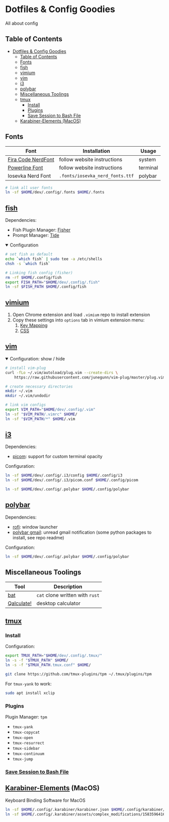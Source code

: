 # Dotfiles & Config Goodies
All about config

## Table of Contents

- [Dotfiles & Config Goodies](#dotfiles--config-goodies)
  - [Table of Contents](#table-of-contents)
  - [Fonts](#fonts)
  - [fish](#fish)
  - [vimium](#vimium)
  - [vim](#vim)
  - [i3](#i3)
  - [polybar](#polybar)
  - [Miscellaneous Toolings](#miscellaneous-toolings)
  - [tmux](#tmux)
    - [Install](#install)
    - [Plugins](#plugins)
    - [Save Session to Bash File](#save-session-to-bash-file)
  - [Karabiner-Elements (MacOS)](#karabiner-elements-macos)

## Fonts

| Font | Installation | Usage |
| --- | --- | --- |
| [Fira Code NerdFont][fonts.firacode.nerd] | follow website instructions | system |
| [Powerline Font][fonts.powerline] | follow website instructions | terminal |
| Iosevka Nerd Font | `.fonts/iosevka_nerd_fonts.ttf` | polybar |

```bash
# link all user fonts
ln -sf $HOME/dev/.config/.fonts $HOME/.fonts
```

## [fish]

Dependencies:

- Fish Plugin Manager: [Fisher][fisher]
- Prompt Manager: [Tide][tide]

<details open>
  <summary>Configuration</summary>

```bash
# set fish as default
echo `which fish` | sudo tee -a /etc/shells
chsh -s `which fish`

# Linking fish config (fisher)
rm -rf $HOME/.config/fish
export FISH_PATH="$HOME/dev/.config/.fish"
ln -sf $FISH_PATH $HOME/.config/fish
```

</details>

## [vimium]

1. Open Chrome extension and load `.vimium` repo to install extension
2. Copy these settings into `options` tab in vimium extension menu:
   1. [Key Mapping][vimium-keymapping]
   2. [CSS][vimium-style]

## [vim]

<details open>
  <summary>Configuration: show / hide</summary>

```bash
# install vim-plug
curl -fLo ~/.vim/autoload/plug.vim --create-dirs \
    https://raw.githubusercontent.com/junegunn/vim-plug/master/plug.vim

# create necessary directories
mkdir ~/.vim
mkdir ~/.vim/undodir

# link vim configs
export VIM_PATH="$HOME/dev/.config/.vim"
ln -sf "$VIM_PATH/.vimrc" $HOME/
ln -sf "$VIM_PATH/*" $HOME/.vim
```

</details>

## [i3]

Dependencies:

- [picom]: support for custom terminal opacity

Configuration:


```bash
ln -sf $HOME/dev/.config/.i3/config $HOME/.config/i3
ln -sf $HOME/dev/.config/.i3/picom.conf $HOME/.config/picom

ln -sf $HOME/dev/.config/.polybar $HOME/.config/polybar
```

## [polybar]

Dependencies:

- [rofi]: window launcher
- [polybar gmail][polybar.gmail]: unread gmail notification (some python packages to install, see repo readme)

Configuration:

```bash
ln -sf $HOME/dev/.config/.polybar $HOME/.config/polybar
```

## Miscellaneous Toolings

| Tool | Description |
| --- | --- |
| [bat] | `cat` clone written with `rust`
| [Qalculate!] | desktop calculator |

## [tmux]

### Install

Configuration:

```bash
export TMUX_PATH="$HOME/dev/.config/.tmux/"
ln -s -f "$TMUX_PATH" $HOME/
ln -s -f "$TMUX_PATH.tmux.conf" $HOME/

git clone https://github.com/tmux-plugins/tpm ~/.tmux/plugins/tpm
```

For `tmux-yank` to work:

```bash
sudo apt install xclip
```

### Plugins

Plugin Manager: `tpm`

- `tmux-yank`
- `tmux-copycat`
- `tmux-open`
- `tmux-resurrect`
- `tmux-sidebar`
- `tmux-continuum`
- `tmux-jump`

### [Save Session to Bash File][tmux.save-sessions]

## [Karabiner-Elements][karabinder] (MacOS)

Keyboard Binding Software for MacOS

```bash
ln -sf $HOME/.config/.karabiner/karabiner.json $HOME/.config/karabiner/
ln -sf $HOME/.config/.karabiner/assets/complex_modifications/1583596416.json $HOME/.config/assets/complex_modifications/
```

[bash-it]: https://github.com/Bash-it/bash-it
[tmux]: https://github.com/tmux/tmux
[tmux.save-sessions]: https://github.com/zsoltf/tmux-save-sessions
[autojump]: https://github.com/wting/autojump
[vimium]: https://github.com/philc/vimium
[vimium-keymapping]: ./.vimium/keymapping.conf
[vimium-style]: ./.vimium/style.css
[fish]: https://github.com/fish-shell/fish-shell
[fisher]: https://github.com/jorgebucaran/fisher
[tide]: https://github.com/IlanCosman/tide
[karabinder]: https://karabiner-elements.pqrs.org/
[i3]: https://i3wm.org/
[picom]: https://github.com/yshui/picom
[vim]: https://www.vim.org/

[fonts.firacode.nerd]: https://github.com/ryanoasis/nerd-fonts/tree/master/patched-fonts/FiraCode
[fonts.powerline]: https://github.com/powerline/fonts

[Qalculate!]: https://qalculate.github.io/
[bat]: https://github.com/sharkdp/bat

[polybar]: https://polybar.github.io/
[polybar.gmail]: https://github.com/crabvk/polybar-gmail

[rofi]: https://github.com/davatorium/rofi
